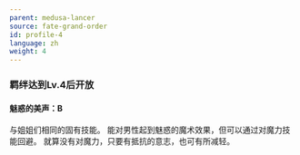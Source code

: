 ```yaml
---
parent: medusa-lancer
source: fate-grand-order
id: profile-4
language: zh
weight: 4
---
```


### 羁绊达到Lv.4后开放

#### 魅惑的美声：B

与姐姐们相同的固有技能。
能对男性起到魅惑的魔术效果，但可以通过对魔力技能回避。
就算没有对魔力，只要有抵抗的意志，也可有所减轻。
